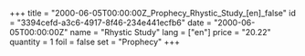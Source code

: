 +++
title = "2000-06-05T00:00:00Z_Prophecy_Rhystic_Study_[en]_false"
id = "3394cefd-a3c6-4917-8f46-234e441ecfb6"
date = "2000-06-05T00:00:00Z"
name = "Rhystic Study"
lang = ["en"]
price = "20.22"
quantity = 1
foil = false
set = "Prophecy"
+++
